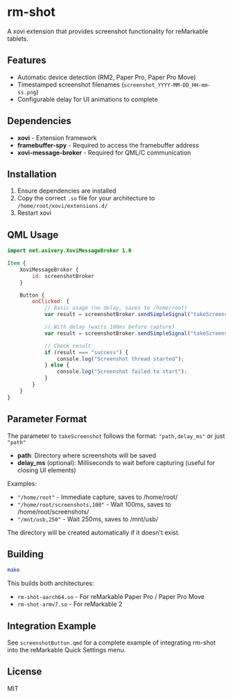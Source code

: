 # rm-shot

A xovi extension that provides screenshot functionality for reMarkable tablets.

## Features

- Automatic device detection (RM2, Paper Pro, Paper Pro Move)
- Timestamped screenshot filenames (`screenshot_YYYY-MM-DD_HH-mm-ss.png`)
- Configurable delay for UI animations to complete

## Dependencies

- **xovi** - Extension framework
- **framebuffer-spy** - Required to access the framebuffer address
- **xovi-message-broker** - Required for QML/C communication

## Installation

1. Ensure dependencies are installed
2. Copy the correct `.so` file for your architecture to `/home/root/xovi/extensions.d/`
3. Restart xovi

## QML Usage

```qml
import net.asivery.XoviMessageBroker 1.0

Item {
    XoviMessageBroker {
        id: screenshotBroker
    }

    Button {
        onClicked: {
            // Basic usage (no delay, saves to /home/root)
            var result = screenshotBroker.sendSimpleSignal("takeScreenshot", "/home/root");

            // With delay (waits 100ms before capture)
            var result = screenshotBroker.sendSimpleSignal("takeScreenshot", "/home/root/screenshots,100");

            // Check result
            if (result === "success") {
                console.log("Screenshot thread started");
            } else {
                console.log("Screenshot failed to start");
            }
        }
    }
}
```

## Parameter Format

The parameter to `takeScreenshot` follows the format: `"path,delay_ms"` or just `"path"`

- **path**: Directory where screenshots will be saved
- **delay_ms** (optional): Milliseconds to wait before capturing (useful for closing UI elements)

Examples:
- `"/home/root"` - Immediate capture, saves to /home/root/
- `"/home/root/screenshots,100"` - Wait 100ms, saves to /home/root/screenshots/
- `"/mnt/usb,250"` - Wait 250ms, saves to /mnt/usb/

The directory will be created automatically if it doesn't exist.

## Building

```bash
make
```

This builds both architectures:
- `rm-shot-aarch64.so` - For reMarkable Paper Pro / Paper Pro Move
- `rm-shot-armv7.so` - For reMarkable 2

## Integration Example

See `screenshotButton.qmd` for a complete example of integrating rm-shot into the reMarkable Quick Settings menu.

## License

MIT
